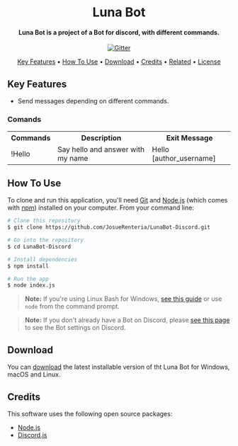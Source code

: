 <!--Logo and Name of the proyect-->
<h1 align="center">
  <!--<br><a href="https://github.com/JosueRenteria/LunaBot-Discord"><img src="" alt="Luna Bot (Discord)" width="200"></a><br>-->
  Luna Bot<br>
</h1>


<!--Description of Luna-->
<h4 align="center">Luna Bot is a project of a Bot for discord, with different commands.</h4>

<!--Diferents tecnologis that need the proyect-->
<p align="center">
  <a href="https://badge.fury.io/js/electron-markdownify"> <img src="https://badge.fury.io/js/electron-markdownify.svg" alt="Gitter"> </a>
</p>

<!--Links-->
<p align="center">
  <a href="#key-features">Key Features</a> •
  <a href="#how-to-use">How To Use</a> •
  <a href="#download">Download</a> •
  <a href="#credits">Credits</a> •
  <a href="#related">Related</a> •
  <a href="#license">License</a>
</p>

<!--Keys Feautures and Comands-->
## Key Features
* Send messages depending on different commands.

<!--List Comands-->
### Comands 
<table>
    <!--Headlines-->
    <tr>
      <th>Commands</th>
      <th>Description</th>
      <th>Exit Message</th>
    </tr>
    <!--Comand !Hello-->
    <tr>
      <td>!Hello</td>
      <td>Say hello and answer with my name</td>
      <td>Hello [author_username]</td>
    </tr>
</table>

<!--Guide to using the Bot-->
## How To Use
To clone and run this application, you'll need [Git](https://git-scm.com) and [Node.js](https://nodejs.org/en/download/) (which comes with [npm](http://npmjs.com)) installed on your computer. From your command line:

```bash
# Clone this repository
$ git clone https://github.com/JosueRenteria/LunaBot-Discord.git

# Go into the repository
$ cd LunaBot-Discord

# Install dependencies
$ npm install

# Run the app
$ node index.js
```
> **Note:**
> If you're using Linux Bash for Windows, [see this guide](https://www.howtogeek.com/261575/how-to-run-graphical-linux-desktop-applications-from-windows-10s-bash-shell/) or use `node` from the command prompt.

> **Note:**
> If you don't already have a Bot on Discord, please [see this page](https://buddy.works/tutorials/how-to-build-a-discord-bot-in-node-js-for-beginners#part-1-discord-configuration) to see the Bot settings on Discord.

<!--Latest Version-->
## Download
You can [download](https://github.com/JosueRenteria/LunaBot-Discord/releases/tag/v.1.0.0) the latest installable version of tht Luna Bot for Windows, macOS and Linux.

<!--Credits-->
## Credits
This software uses the following open source packages:

- [Node.js](https://nodejs.org/)
- [Discord.js](https://www.npmjs.com/package/discord.js/v/13.0.0-dev.fdad14099779e61cb84dcd1cb2497e0e853a6144)
